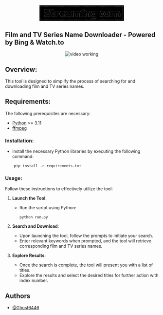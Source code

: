 <p align="center">
	<img src="Src/Assets/min_logo.png" style="max-width: 55%;" alt="video working" />
</p>

## Film and TV Series Name Downloader - Powered by Bing & Watch.to
<p align="center">
	<img src="Src/Assets/example.gif" style="max-width: 55%;" alt="video working" />
</p>

## Overview:
This tool is designed to simplify the process of searching for and downloading film and TV series names.

## Requirements:
The following prerequisites are necessary:

- [Python](https://www.python.org) >= 3.11
- [ffmpeg](https://www.gyan.dev/ffmpeg/builds/) 

### Installation:
- Install the necessary Python libraries by executing the following command:
```
    pip install -r requirements.txt
```

### Usage:
Follow these instructions to effectively utilize the tool:

1. **Launch the Tool**:
    - Run the script using Python:
        ```
        python run.py
        ```

2. **Search and Download**:
   - Upon launching the tool, follow the prompts to initiate your search.
   - Enter relevant keywords when prompted, and the tool will retrieve corresponding film and TV series names.

3. **Explore Results**:
   - Once the search is complete, the tool will present you with a list of titles.
   - Explore the results and select the desired titles for further action with index number.

## Authors
- [@Ghost6446](https://www.github.com/Ghost6446)
